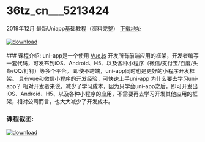 # 36tz_cn___5213424
2019年12月 最新Uniapp基础教程（资料完整）
[下载地址](http://www.36tz.cn/article/5213424 "下载地址")
<br/></br>[![download](http://36tz.cn/muke_img/2020_05_2-158-300x213.png "下载地址")](http://www.36tz.cn/article/5213424 "下载地址")
<br/></br>### 课程介绍:
uni-app是一个使用 [Vue.js](https://vuejs.org/) 开发所有前端应用的框架，开发者编写一套代码，可发布到iOS、Android、H5、以及各种小程序（微信/支付宝/百度/头条/QQ/钉钉）等多个平台。
即使不跨端，uni-app同时也是更好的小程序开发框架。
具有vue和微信小程序的开发经验，可快速上手uni-app
为什么要去学习uni-app？
相对开发者来说，减少了学习成本，因为只学会uni-app之后，即可开发出iOS、Android、H5、以及各种小程序的应用，不需要再去学习开发其他应用的框架，相对公司而言，也大大减少了开发成本。

### 课程截图:
[![download](http://36tz.cn/muke_img/2020_05_1-165.png "下载地址")](http://www.36tz.cn/article/5213424 "下载地址")
